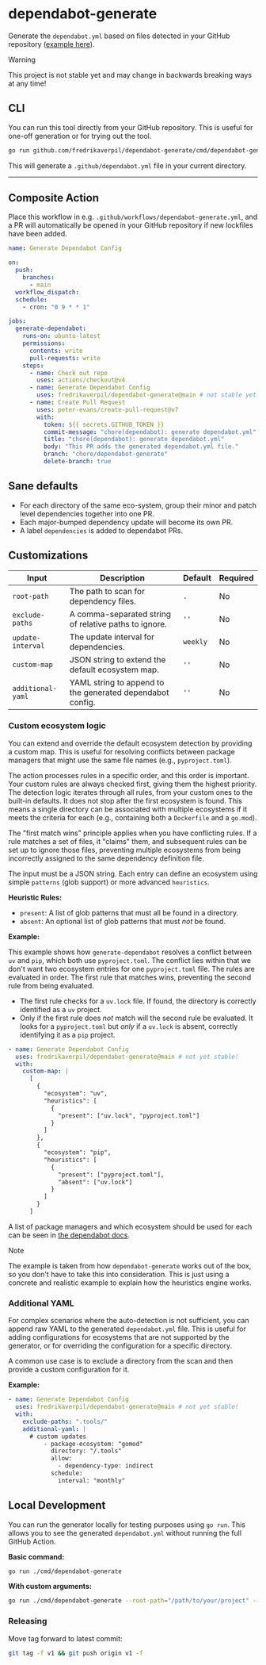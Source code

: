 # dependabot-generate

Generate the `dependabot.yml` based on files detected in your GitHub repository
([example here](.github/dependabot.yml)).

> [!WARNING]
>
> This project is not stable yet and may change in backwards breaking ways at
> any time!

## CLI

You can run this tool directly from your GitHub repository. This is useful for
one-off generation or for trying out the tool.

```bash
go run github.com/fredrikaverpil/dependabot-generate/cmd/dependabot-generate@latest
```

This will generate a `.github/dependabot.yml` file in your current directory.

---

## Composite Action

Place this workflow in e.g. `.github/workflows/dependabot-generate.yml`, and a
PR will automatically be opened in your GitHub repository if new lockfiles have
been added.

```yaml
name: Generate Dependabot Config

on:
  push:
    branches:
      - main
  workflow_dispatch:
  schedule:
    - cron: "0 9 * * 1"

jobs:
  generate-dependabot:
    runs-on: ubuntu-latest
    permissions:
      contents: write
      pull-requests: write
    steps:
      - name: Check out repo
        uses: actions/checkout@v4
      - name: Generate Dependabot Config
        uses: fredrikaverpil/dependabot-generate@main # not stable yet!
      - name: Create Pull Request
        uses: peter-evans/create-pull-request@v7
        with:
          token: ${{ secrets.GITHUB_TOKEN }}
          commit-message: "chore(dependabot): generate dependabot.yml"
          title: "chore(dependabot): generate dependabot.yml"
          body: "This PR adds the generated dependabot.yml file."
          branch: "chore/dependabot-generate"
          delete-branch: true
```

## Sane defaults

- For each directory of the same eco-system, group their minor and patch level
  dependencies together into one PR.
- Each major-bumped dependency update will become its own PR.
- A label `dependencies` is added to dependabot PRs.

## Customizations

| Input             | Description                                               | Default  | Required |
| ----------------- | --------------------------------------------------------- | -------- | -------- |
| `root-path`       | The path to scan for dependency files.                    | `.`      | No       |
| `exclude-paths`   | A comma-separated string of relative paths to ignore.     | `''`     | No       |
| `update-interval` | The update interval for dependencies.                     | `weekly` | No       |
| `custom-map`      | JSON string to extend the default ecosystem map.          | `''`     | No       |
| `additional-yaml` | YAML string to append to the generated dependabot config. | `''`     | No       |

### Custom ecosystem logic

You can extend and override the default ecosystem detection by providing a
custom map. This is useful for resolving conflicts between package managers that
might use the same file names (e.g., `pyproject.toml`).

The action processes rules in a specific order, and this order is important.
Your custom rules are always checked first, giving them the highest priority.
The detection logic iterates through all rules, from your custom ones to the
built-in defaults. It does not stop after the first ecosystem is found. This
means a single directory can be associated with multiple ecosystems if it meets
the criteria for each (e.g., containing both a `Dockerfile` and a `go.mod`).

The "first match wins" principle applies when you have conflicting rules. If a
rule matches a set of files, it "claims" them, and subsequent rules can be set
up to ignore those files, preventing multiple ecosystems from being incorrectly
assigned to the same dependency definition file.

The input must be a JSON string. Each entry can define an ecosystem using simple
`patterns` (glob support) or more advanced `heuristics`.

**Heuristic Rules:**

- `present`: A list of glob patterns that must all be found in a directory.
- `absent`: An optional list of glob patterns that must _not_ be found.

**Example:**

This example shows how `generate-dependabot` resolves a conflict between `uv`
and `pip`, which both use `pyproject.toml`. The conflict lies within that we
don't want two ecosystem entries for one `pyproject.toml` file. The rules are
evaluated in order. The first rule that matches wins, preventing the second rule
from being evaluated.

- The first rule checks for a `uv.lock` file. If found, the directory is
  correctly identified as a `uv` project.
- Only if the first rule does _not_ match will the second rule be evaluated. It
  looks for a `pyproject.toml` but _only_ if a `uv.lock` is absent, correctly
  identifying it as a `pip` project.

```yaml
- name: Generate Dependabot Config
  uses: fredrikaverpil/dependabot-generate@main # not yet stable!
  with:
    custom-map: |
      [
        {
          "ecosystem": "uv",
          "heuristics": [
            {
              "present": ["uv.lock", "pyproject.toml"]
            }
          ]
        },
        {
          "ecosystem": "pip",
          "heuristics": [
            {
              "present": ["pyproject.toml"],
              "absent": ["uv.lock"]
            }
          ]
        }
      ]
```

A list of package managers and which ecosystem should be used for each can be
seen in
[the dependabot docs](https://docs.github.com/en/code-security/dependabot/working-with-dependabot/dependabot-options-reference#package-ecosystem-).

> [!NOTE]
>
> The example is taken from how `dependabot-generate` works out of the box, so
> you don't have to take this into consideration. This is just using a concrete
> and realistic example to explain how the heuristics engine works.

### Additional YAML

For complex scenarios where the auto-detection is not sufficient, you can append
raw YAML to the generated `dependabot.yml` file. This is useful for adding
configurations for ecosystems that are not supported by the generator, or for
overriding the configuration for a specific directory.

A common use case is to exclude a directory from the scan and then provide a
custom configuration for it.

**Example:**

```yaml
- name: Generate Dependabot Config
  uses: fredrikaverpil/dependabot-generate@main # not yet stable!
  with:
    exclude-paths: ".tools/"
    additional-yaml: |
      # custom updates
          - package-ecosystem: "gomod"
            directory: "/.tools"
            allow:
              - dependency-type: indirect
            schedule:
              interval: "monthly"
```

## Local Development

You can run the generator locally for testing purposes using `go run`. This
allows you to see the generated `dependabot.yml` without running the full GitHub
Action.

**Basic command:**

```bash
go run ./cmd/dependabot-generate
```

**With custom arguments:**

```bash
go run ./cmd/dependabot-generate --root-path="/path/to/your/project" --update-interval="daily"
```

### Releasing

Move tag forward to latest commit:

```sh
git tag -f v1 && git push origin v1 -f
```
